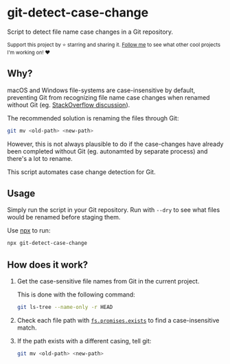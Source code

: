 # git-detect-case-change

Script to detect file name case changes in a Git repository.

<sub>Support this project by ⭐️ starring and sharing it. [Follow me](https://github.com/privatenumber) to see what other cool projects I'm working on! ❤️</sub>

## Why?
macOS and Windows file-systems are case-insensitive by default, preventing Git from recognizing file name case changes when renamed without Git (eg. [StackOverflow discussion](https://stackoverflow.com/questions/17683458/how-do-i-commit-case-sensitive-only-filename-changes-in-git)).

The recommended solution is renaming the files through Git:
```sh
git mv <old-path> <new-path>
```

However, this is not always plausible to do if the case-changes have already been completed without Git (eg. autonamted by separate process) and there's a lot to rename.

This script automates case change detection for Git.

## Usage

Simply run the script in your Git repository. Run with `--dry` to see what files would be renamed before staging them.

Use [npx](https://nodejs.dev/learn/the-npx-nodejs-package-runner) to run:
```sh
npx git-detect-case-change
```

## How does it work?
1. Get the case-sensitive file names from Git in the current project.

    This is done with the following command:
    ```sh
    git ls-tree --name-only -r HEAD
    ```

2. Check each file path with [`fs.promises.exists`](https://github.com/privatenumber/fs.promises.exists) to find a case-insensitive match.

3. If the path exists with a different casing, tell git:
    ```sh
    git mv <old-path> <new-path>
    ```
